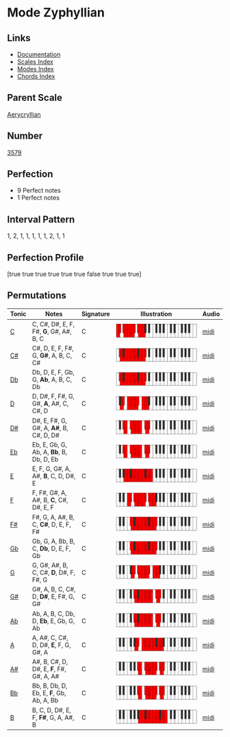 # Mode Zyphyllian

## Links

- [Documentation](index.md)
- [Scales Index](Scales.md)
- [Modes Index](Modes.md)
- [Chords Index](Chords.md)

## Parent Scale

[Aerycryllian](ScaleAerycryllian.md)

## Number

[3579](https://ianring.com/musictheory/scales/3579)

## Perfection

- 9 Perfect notes
- 1 Perfect notes

## Interval Pattern

1, 2, 1, 1, 1, 1, 1, 2, 1, 1

## Perfection Profile

[true true true true true true false true true true]

## Permutations

| Tonic | Notes | Signature | Illustration | Audio |
|-------|-------|-----------|--------------|-------|
| [C](ModeCNaturalZyphyllian.md) | C, C#, D#, E, F, F#, **G**, G#, A#, B, C | C | ![CNaturalZyphyllian](ModeCNaturalZyphyllian.png) | [midi](https://github.com/edipermadi/music/blob/main/docs/ModeCNaturalZyphyllian.mid?raw=true) |
| [C#](ModeCSharpZyphyllian.md) | C#, D, E, F, F#, G, **G#**, A, B, C, C# | C | ![CSharpZyphyllian](ModeCSharpZyphyllian.png) | [midi](https://github.com/edipermadi/music/blob/main/docs/ModeCSharpZyphyllian.mid?raw=true) |
| [Db](ModeDFlatZyphyllian.md) | Db, D, E, F, Gb, G, **Ab**, A, B, C, Db | C | ![DFlatZyphyllian](ModeDFlatZyphyllian.png) | [midi](https://github.com/edipermadi/music/blob/main/docs/ModeDFlatZyphyllian.mid?raw=true) |
| [D](ModeDNaturalZyphyllian.md) | D, D#, F, F#, G, G#, **A**, A#, C, C#, D | C | ![DNaturalZyphyllian](ModeDNaturalZyphyllian.png) | [midi](https://github.com/edipermadi/music/blob/main/docs/ModeDNaturalZyphyllian.mid?raw=true) |
| [D#](ModeDSharpZyphyllian.md) | D#, E, F#, G, G#, A, **A#**, B, C#, D, D# | C | ![DSharpZyphyllian](ModeDSharpZyphyllian.png) | [midi](https://github.com/edipermadi/music/blob/main/docs/ModeDSharpZyphyllian.mid?raw=true) |
| [Eb](ModeEFlatZyphyllian.md) | Eb, E, Gb, G, Ab, A, **Bb**, B, Db, D, Eb | C | ![EFlatZyphyllian](ModeEFlatZyphyllian.png) | [midi](https://github.com/edipermadi/music/blob/main/docs/ModeEFlatZyphyllian.mid?raw=true) |
| [E](ModeENaturalZyphyllian.md) | E, F, G, G#, A, A#, **B**, C, D, D#, E | C | ![ENaturalZyphyllian](ModeENaturalZyphyllian.png) | [midi](https://github.com/edipermadi/music/blob/main/docs/ModeENaturalZyphyllian.mid?raw=true) |
| [F](ModeFNaturalZyphyllian.md) | F, F#, G#, A, A#, B, **C**, C#, D#, E, F | C | ![FNaturalZyphyllian](ModeFNaturalZyphyllian.png) | [midi](https://github.com/edipermadi/music/blob/main/docs/ModeFNaturalZyphyllian.mid?raw=true) |
| [F#](ModeFSharpZyphyllian.md) | F#, G, A, A#, B, C, **C#**, D, E, F, F# | C | ![FSharpZyphyllian](ModeFSharpZyphyllian.png) | [midi](https://github.com/edipermadi/music/blob/main/docs/ModeFSharpZyphyllian.mid?raw=true) |
| [Gb](ModeGFlatZyphyllian.md) | Gb, G, A, Bb, B, C, **Db**, D, E, F, Gb | C | ![GFlatZyphyllian](ModeGFlatZyphyllian.png) | [midi](https://github.com/edipermadi/music/blob/main/docs/ModeGFlatZyphyllian.mid?raw=true) |
| [G](ModeGNaturalZyphyllian.md) | G, G#, A#, B, C, C#, **D**, D#, F, F#, G | C | ![GNaturalZyphyllian](ModeGNaturalZyphyllian.png) | [midi](https://github.com/edipermadi/music/blob/main/docs/ModeGNaturalZyphyllian.mid?raw=true) |
| [G#](ModeGSharpZyphyllian.md) | G#, A, B, C, C#, D, **D#**, E, F#, G, G# | C | ![GSharpZyphyllian](ModeGSharpZyphyllian.png) | [midi](https://github.com/edipermadi/music/blob/main/docs/ModeGSharpZyphyllian.mid?raw=true) |
| [Ab](ModeAFlatZyphyllian.md) | Ab, A, B, C, Db, D, **Eb**, E, Gb, G, Ab | C | ![AFlatZyphyllian](ModeAFlatZyphyllian.png) | [midi](https://github.com/edipermadi/music/blob/main/docs/ModeAFlatZyphyllian.mid?raw=true) |
| [A](ModeANaturalZyphyllian.md) | A, A#, C, C#, D, D#, **E**, F, G, G#, A | C | ![ANaturalZyphyllian](ModeANaturalZyphyllian.png) | [midi](https://github.com/edipermadi/music/blob/main/docs/ModeANaturalZyphyllian.mid?raw=true) |
| [A#](ModeASharpZyphyllian.md) | A#, B, C#, D, D#, E, **F**, F#, G#, A, A# | C | ![ASharpZyphyllian](ModeASharpZyphyllian.png) | [midi](https://github.com/edipermadi/music/blob/main/docs/ModeASharpZyphyllian.mid?raw=true) |
| [Bb](ModeBFlatZyphyllian.md) | Bb, B, Db, D, Eb, E, **F**, Gb, Ab, A, Bb | C | ![BFlatZyphyllian](ModeBFlatZyphyllian.png) | [midi](https://github.com/edipermadi/music/blob/main/docs/ModeBFlatZyphyllian.mid?raw=true) |
| [B](ModeBNaturalZyphyllian.md) | B, C, D, D#, E, F, **F#**, G, A, A#, B | C | ![BNaturalZyphyllian](ModeBNaturalZyphyllian.png) | [midi](https://github.com/edipermadi/music/blob/main/docs/ModeBNaturalZyphyllian.mid?raw=true) |
